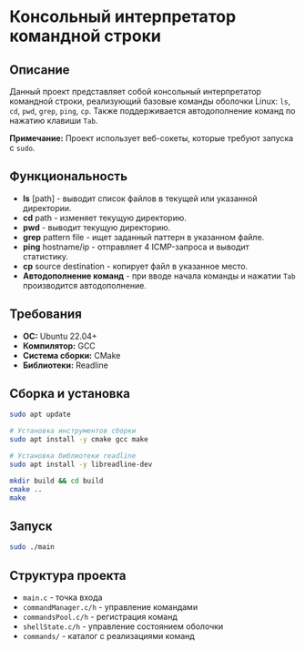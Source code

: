 # Консольный интерпретатор командной строки

## Описание
Данный проект представляет собой консольный интерпретатор командной строки, реализующий базовые команды оболочки Linux: `ls`, `cd`, `pwd`, `grep`, `ping`, `cp`. Также поддерживается автодополнение команд по нажатию клавиши `Tab`.

**Примечание:** Проект использует веб-сокеты, которые требуют запуска с `sudo`.
## Функциональность
- **ls** [path] - выводит список файлов в текущей или указанной директории.
- **cd** path - изменяет текущую директорию.
- **pwd** - выводит текущую директорию.
- **grep** pattern file - ищет заданный паттерн в указанном файле.
- **ping** hostname/ip - отправляет 4 ICMP-запроса и выводит статистику.
- **cp** source destination - копирует файл в указанное место.
- **Автодополнение команд** - при вводе начала команды и нажатии `Tab` производится автодополнение.

## Требования
- **ОС:** Ubuntu 22.04+
- **Компилятор:** GCC
- **Система сборки:** CMake
- **Библиотеки:** Readline

## Сборка и установка
```sh
sudo apt update

# Установка инструментов сборки
sudo apt install -y cmake gcc make

# Установка библиотеки readline
sudo apt install -y libreadline-dev

mkdir build && cd build
cmake ..
make
```

## Запуск
```sh
sudo ./main
```

## Структура проекта
- `main.c` - точка входа
- `commandManager.c/h` - управление командами
- `commandsPool.c/h` - регистрация команд
- `shellState.c/h` - управление состоянием оболочки
- `commands/` - каталог с реализациями команд
